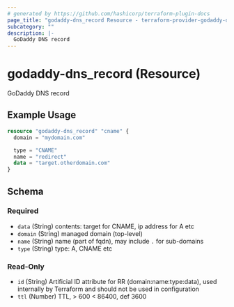 ```yaml
---
# generated by https://github.com/hashicorp/terraform-plugin-docs
page_title: "godaddy-dns_record Resource - terraform-provider-godaddy-dns"
subcategory: ""
description: |-
  GoDaddy DNS record
---
```


# godaddy-dns_record (Resource)

GoDaddy DNS record

## Example Usage

```terraform
resource "godaddy-dns_record" "cname" {
  domain = "mydomain.com"

  type = "CNAME"
  name = "redirect"
  data = "target.otherdomain.com"
}
```

<!-- schema generated by tfplugindocs -->
## Schema

### Required

- `data` (String) contents: target for CNAME, ip address for A etc
- `domain` (String) managed domain (top-level)
- `name` (String) name (part of fqdn), may include `.` for sub-domains
- `type` (String) type: A, CNAME etc

### Read-Only

- `id` (String) Artificial ID attribute for RR (domain:name:type:data), used internally by Terraform and should not be used in configuration
- `ttl` (Number) TTL, > 600 < 86400, def 3600
